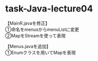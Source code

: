# task-Java-lecture04

【MainR.javaを修正】  
①命名をmenusからmenuListに変更  
②MapをStreamを使って表現

【Menus.javaを追加】  
①Enumクラスを用いてMapを表現

